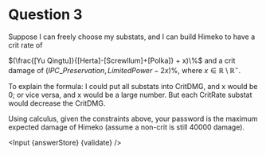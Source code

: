 <script>
    export let answerStore;
    export let validate;

    import Input from "$lib/Input.svelte";
</script>

<div class="markdown">

# Question 3

Suppose I can freely choose my substats, and I can build Himeko to have a crit rate of

$(\frac{[Yu Qingtu]}{[Herta]-[Screwllum]+[Polka]} + x)\%$ and a crit damage of $(IPC\_{Preservation, LimitedPower} - 2x)\%$, where $x \in \mathbb{R} \setminus\mathbb{R}^-$.

To explain the formula: I could put all substats into CritDMG, and x would be 0; or vice versa, and x would be a large number. But each CritRate substat would decrease the CritDMG.

Using calculus, given the constraints above, your password is the maximum expected damage of Himeko (assume a non-crit is still 40000 damage).

</div>

<Input {answerStore} {validate} />
